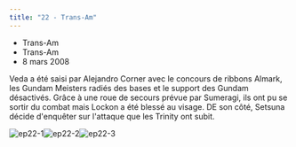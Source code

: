 ```yaml
---
title: "22 - Trans-Am"
---
```


* Trans-Am
* Trans-Am
* 8 mars 2008


Veda a été saisi par Alejandro Corner avec le concours de ribbons Almark, les Gundam Meisters radiés des bases et le support des Gundam désactivés. Grâce à une roue de secours prévue par Sumeragi, ils ont pu se sortir du combat mais Lockon a été blessé au visage. DE son côté, Setsuna décide d'enquêter sur l'attaque que les Trinity ont subit.


![ep22-1](/images/stories/saga/gundam00/episodes/s1/ep22-1.jpg)![ep22-2](/images/stories/saga/gundam00/episodes/s1/ep22-2.jpg)![ep22-3](/images/stories/saga/gundam00/episodes/s1/ep22-3.jpg)
